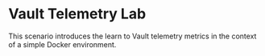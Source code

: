 # Vault Telemetry Lab

This scenario introduces the learn to Vault telemetry metrics in the context of a simple Docker environment.
